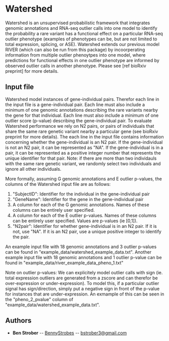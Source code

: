 # Watershed


Watershed is an unsupervised probabilistic framework that integrates genomic annotations and RNA-seq outlier calls into one model to identify the probability a rare variant has a functional effect on a particular RNA-seq outlier phenotype (examples of phenotypes can be, but are not limited to total expression, splicing, or ASE). Watershed extends our previous model RIVER (which can also be run from this package) by incoorperating information from multiple outlier phenoytpes into one model, where predictions for functional effects in one outlier phenotype are informed by observed outlier calls in another phenotype. Please see [ref bioRxiv preprint] for more details.


## Input file
Watershed model instances of gene-individual pairs. Therefor each line in the input file is a gene-individual pair. Each line must also include a minimum of one genomic annotations describing the rare variants nearby the gene for that individual. Each line must also include a minimum of one outlier score (p-value) describing the gene-individual pair. To evaluate Watershed performance we rely on N2 pairs, or pairs of individuals that share the same rare genetic variant nearby a particular gene (see bioRxiv preprint for more details). The each line in the input file contains information concerning whether the gene-individual is an N2 pair. If the gene-individual is not an N2 pair, it can be represented as "NA". If the gene-individual is in a pair, it can be represented as a positive integer number that represents the unique identifier for that pair. Note: if there are more than two individauls with the same rare genetic variant, we randomly select two individuals and ignore all other individuals. 

More formally, assuming G genomic annotations and E outlier p-values, the columns of the Watershed input file are as follows:
1. "SubjectID": Identifier for the individual in the gene-individual pair
2. "GeneName": Identifier for the gene in the gene-individual pair
3. A column for each of the G genomic annotations. Names of these columns can be entirely user specified. 
4. A column for each of the E outlier p-values. Names of these columns can be entirely user specified. Values are p-values (ie [0,1]). 
5. "N2pair": Identifier for whether gene-individual is in an N2 pair. If it is not, use "NA". If it is an N2 pair, use a unique positive integer to identify the pair.

An example input file with 18 genomic annotations and 3 outlier p-values can be found in "example_data/watershed_example_data.txt".
Another example input file with 18 genomic annotations and 1 outlier p-value can be found in "example_data/river_example_data_pheno_1.txt"

Note on outlier p-values: We can explicitely model outlier calls with sign (ie. total expression outliers are generated from a zscore and can therefor be over-expression or under-expression). To model this, if a particular outlier signal has sign/direction, simply put a negative sign in front of the p-value for instances that are under-expression. An exmample of this can be seen in the "pheno_2_pvalue" column of "example_data/watershed_example_data.txt".















## Authors

* **Ben Strober** -- [BennyStrobes](https://github.com/BennyStrobes) -- bstrober3@gmail.com